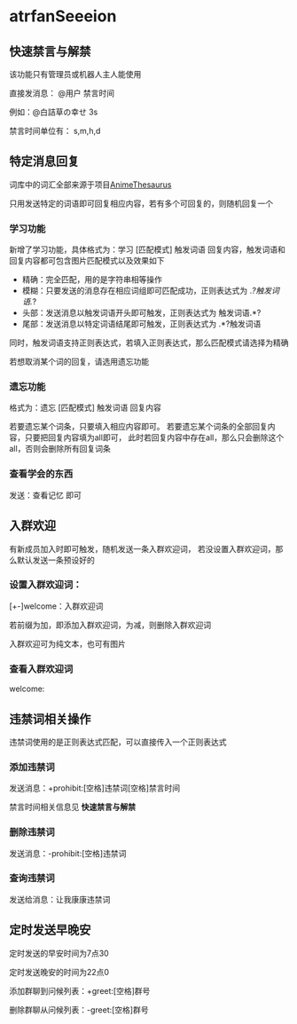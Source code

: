 # atrfanSeeeion

## 快速禁言与解禁

该功能只有管理员或机器人主人能使用

直接发消息： @用户 禁言时间

例如：@白詰草の幸せ 3s

禁言时间单位有： s,m,h,d

## 特定消息回复

词库中的词汇全部来源于项目[AnimeThesaurus](https://github.com/Kyomotoi/AnimeThesaurus)

只用发送特定的词语即可回复相应内容，若有多个可回复的，则随机回复一个

### 学习功能

新增了学习功能，具体格式为：学习 [匹配模式] 触发词语 回复内容，触发词语和回复内容都可包含图片匹配模式以及效果如下

* 精确：完全匹配，用的是字符串相等操作
* 模糊：只要发送的消息存在相应词组即可匹配成功，正则表达式为 .*?触发词语.*?
* 头部：发送消息以触发词语开头即可触发，正则表达式为 触发词语.*?
* 尾部：发送消息以特定词语结尾即可触发，正则表达式为 .*?触发词语

同时，触发词语支持正则表达式，若填入正则表达式，那么匹配模式请选择为精确

若想取消某个词的回复，请选用遗忘功能

### 遗忘功能

格式为：遗忘 [匹配模式] 触发词语 回复内容

若要遗忘某个词条，只要填入相应内容即可。
若要遗忘某个词条的全部回复内容，只要把回复内容填为all即可，
此时若回复内容中存在all，那么只会删除这个all，否则会删除所有回复词条

### 查看学会的东西

发送：查看记忆   即可

## 入群欢迎

有新成员加入时即可触发，随机发送一条入群欢迎词，
若没设置入群欢迎词，那么默认发送一条预设好的

### 设置入群欢迎词：

[+-]welcome：入群欢迎词

若前缀为加，即添加入群欢迎词，为减，则删除入群欢迎词

入群欢迎可为纯文本，也可有图片

### 查看入群欢迎词
welcome:

## 违禁词相关操作

违禁词使用的是正则表达式匹配，可以直接传入一个正则表达式

### 添加违禁词

发送消息：+prohibit:[空格]违禁词[空格]禁言时间

禁言时间相关信息见 __快速禁言与解禁__

### 删除违禁词

发送消息：-prohibit:[空格]违禁词

### 查询违禁词

发送给消息：让我康康违禁词

## 定时发送早晚安

定时发送的早安时间为7点30

定时发送晚安的时间为22点0

添加群聊到问候列表：+greet:[空格]群号

删除群聊从问候列表：-greet:[空格]群号
